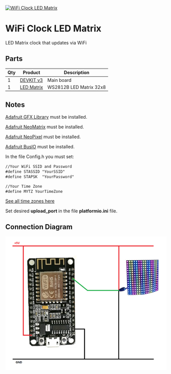 [![WiFi Clock LED Matrix](http://img.youtube.com/vi/qhvd6wGgwzA/0.jpg)](http://www.youtube.com/watch?v=qhvd6wGgwzA "WiFi Clock LED Matrix")

# WiFi Clock LED Matrix
LED Matrix clock that updates via WiFi

## Parts
| Qty | Product                                                                                                                                                                                                                                                                                                                                                                                                                                                                                                                                                                      | Description             |
| --- |------------------------------------------------------------------------------------------------------------------------------------------------------------------------------------------------------------------------------------------------------------------------------------------------------------------------------------------------------------------------------------------------------------------------------------------------------------------------------------------------------------------------------------------------------------------------------|-------------------------|
|1 | [DEVKIT v3](https://www.aliexpress.com/item/4000502101618.html?spm=a2g0o.productlist.main.5.3198f68fA7sb7l&algo_pvid=c776aa69-0f96-465c-8a3a-5ed33ba152b4&algo_exp_id=c776aa69-0f96-465c-8a3a-5ed33ba152b4-2&pdp_ext_f=%7B%22sku_id%22%3A%2210000002402566500%22%7D&pdp_npi=2%40dis%21ILS%2113.54%2113.54%21%21%21%21%21%40214527c616727687280498709d0741%2110000002402566500%21sea&curPageLogUid=hq0vy3dw9STm)                                                                                                                                                              | Main board              |
|1 | [LED Matrix](https://www.aliexpress.com/item/4001010808015.html?spm=a2g0o.productlist.main.1.1612wt8dwt8dhe&algo_pvid=db754b11-196a-4ed8-b792-d3399b41c24f&algo_exp_id=db754b11-196a-4ed8-b792-d3399b41c24f-0&pdp_ext_f=%7B%22sku_id%22%3A%2212000031539433947%22%7D&pdp_npi=2%40dis%21ILS%2115.61%2112.8%21%21%21%21%21%402100ba4716730341185718755d075c%2112000031539433947%21sea&curPageLogUid=rWpg1VNb9M6x) | WS2812B LED Matrix 32x8 |

## Notes
[Adafruit GFX Library](https://github.com/adafruit/Adafruit-GFX-Library) must be installed.

[Adafruit NeoMatrix](https://github.com/adafruit/Adafruit_NeoMatrix) must be installed.

[Adafruit NeoPixel](https://github.com/adafruit/Adafruit_NeoPixel) must be installed.

[Adafruit BusIO](https://github.com/adafruit/Adafruit_BusIO) must be installed.

In the file Config.h you must set:
```
//Your WiFi SSID and Password
#define STASSID "YourSSID"
#define STAPSK  "YourPassword"
```
```
//Your Time Zone
#define MYTZ YourTimeZone
```
[See all time zones here](https://github.com/esp8266/Arduino/blob/master/cores/esp8266/TZ.h)

Set desired **upload_port** in the file **platformio.ini** file.

## Connection Diagram
![Connection Diagram](Images/Connection%20Diagram.png)
